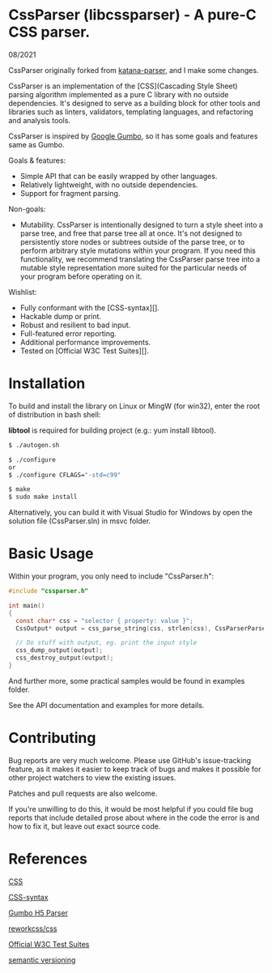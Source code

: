 # CssParser (libcssparser) - A pure-C CSS parser.

08/2021

CssParser originally forked from [katana-parser](https://gitee.com/mirrors/katana-parser), and I make some changes.

CssParser is an implementation of the [CSS](Cascading Style Sheet) parsing algorithm implemented as a pure C library with no outside dependencies. It's designed to serve as a building block for other tools and libraries such as linters, validators, templating languages, and refactoring and analysis tools.

CssParser is inspired by [Google Gumbo](https://github.com/google/gumbo-parser), so it has some goals and features same as Gumbo.

Goals & features:

* Simple API that can be easily wrapped by other languages.
* Relatively lightweight, with no outside dependencies.
* Support for fragment parsing.

Non-goals:

* Mutability. CssParser is intentionally designed to turn a style sheet into a parse tree, and free that parse tree all at once. It's not designed to persistently store nodes or subtrees outside of the parse tree, or to perform arbitrary style mutations within your program. If you need this functionality, we recommend translating the CssParser parse tree into a mutable style representation more suited for the particular needs of your program before operating on it.

Wishlist:

* Fully conformant with the [CSS-syntax][].
* Hackable dump or print.
* Robust and resilient to bad input.
* Full-featured error reporting.
* Additional performance improvements.
* Tested on [Official W3C Test Suites][].

Installation
============

To build and install the library on Linux or MingW (for win32), enter the root of distribution in bash shell:

**libtool** is required for building project (e.g.: yum install libtool).

```bash
$ ./autogen.sh

$ ./configure
or
$ ./configure CFLAGS="-std=c99"

$ make
$ sudo make install
```

Alternatively, you can build it with Visual Studio for Windows by open the solution file (CssParser.sln) in msvc folder.

Basic Usage
===========

Within your program, you only need to include "CssParser.h":


```C
#include "cssparser.h"

int main()
{
  const char* css = "selector { property: value }";
  CssOutput* output = css_parse_string(css, strlen(css), CssParserParserModeStylesheet);

  // Do stuff with output, eg. print the input style
  css_dump_output(output);
  css_destroy_output(output);
}
```

And further more, some practical samples would be found in examples folder.

See the API documentation and examples for more details.

Contributing
============

Bug reports are very much welcome. Please use GitHub's issue-tracking feature, as it makes it easier to keep track of bugs and makes it possible for other project watchers to view the existing issues.

Patches and pull requests are also welcome.

If you're unwilling to do this, it would be most helpful if you could file bug reports that include detailed prose about where in the code the error is and how to fix it, but leave out exact source code.

References
==========

[CSS](http://www.w3.org/Style/CSS/current-work)

[CSS-syntax](http://www.w3.org/TR/css3-syntax)

[Gumbo H5 Parser](https://github.com/google/gumbo-parser)

[reworkcss/css](https://github.com/reworkcss/css)

[Official W3C Test Suites](http://www.w3.org/Style/CSS/Test/)

[semantic versioning](http://semver.org/)

